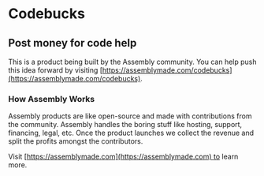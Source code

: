 # Codebucks

## Post money for code help

This is a product being built by the Assembly community. You can help push this idea forward by visiting [https://assemblymade.com/codebucks](https://assemblymade.com/codebucks).

### How Assembly Works

Assembly products are like open-source and made with contributions from the community. Assembly handles the boring stuff like hosting, support, financing, legal, etc. Once the product launches we collect the revenue and split the profits amongst the contributors.

Visit [https://assemblymade.com](https://assemblymade.com) to learn more.

